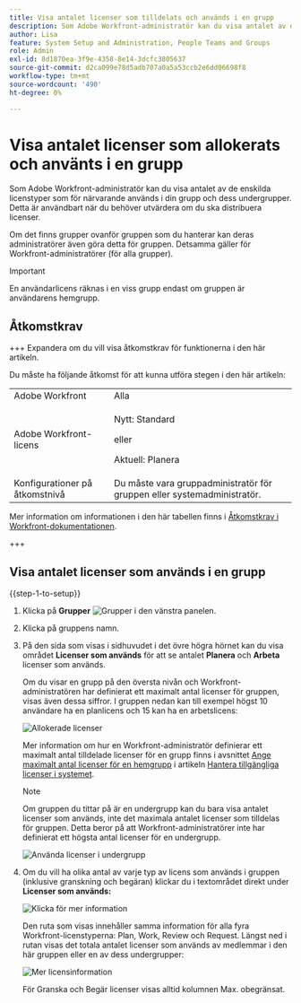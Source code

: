 ```yaml
---
title: Visa antalet licenser som tilldelats och används i en grupp
description: Som Adobe Workfront-administratör kan du visa antalet av de enskilda licenstyper som för närvarande används i din grupp och dess undergrupper. Detta är användbart när du behöver utvärdera om du ska distribuera licenser.
author: Lisa
feature: System Setup and Administration, People Teams and Groups
role: Admin
exl-id: 8d1870ea-3f9e-4358-8e14-3dcfc3805637
source-git-commit: d2ca099e78d5adb707a0a5a53ccb2e6dd06698f8
workflow-type: tm+mt
source-wordcount: '490'
ht-degree: 0%

---
```


# Visa antalet licenser som allokerats och använts i en grupp

Som Adobe Workfront-administratör kan du visa antalet av de enskilda licenstyper som för närvarande används i din grupp och dess undergrupper. Detta är användbart när du behöver utvärdera om du ska distribuera licenser.

Om det finns grupper ovanför gruppen som du hanterar kan deras administratörer även göra detta för gruppen. Detsamma gäller för Workfront-administratörer (för alla grupper).

>[!IMPORTANT]
>
>En användarlicens räknas i en viss grupp endast om gruppen är användarens hemgrupp.

## Åtkomstkrav

+++ Expandera om du vill visa åtkomstkrav för funktionerna i den här artikeln.

Du måste ha följande åtkomst för att kunna utföra stegen i den här artikeln:

<table style="table-layout:auto"> 
 <col> 
 <col> 
 <tbody> 
  <tr> 
   <td role="rowheader">Adobe Workfront</td> 
   <td>Alla</td> 
  </tr> 
  <tr> 
  <tr> 
   <td role="rowheader">Adobe Workfront-licens</td> 
   <td><p>Nytt: Standard</p>
       <p>eller</p>
       <p>Aktuell: Planera</p></td>
  </tr> 
  </tr> 
  <tr> 
   <td role="rowheader">Konfigurationer på åtkomstnivå</td> 
   <td>Du måste vara gruppadministratör för gruppen eller systemadministratör.</td>
  </tr> 
 </tbody> 
</table>

Mer information om informationen i den här tabellen finns i [Åtkomstkrav i Workfront-dokumentationen](/help/quicksilver/administration-and-setup/add-users/access-levels-and-object-permissions/access-level-requirements-in-documentation.md).

+++

## Visa antalet licenser som används i en grupp

{{step-1-to-setup}}

1. Klicka på **Grupper** ![Grupper](assets/groups-icon.png) i den vänstra panelen.

1. Klicka på gruppens namn.
1. På den sida som visas i sidhuvudet i det övre högra hörnet kan du visa området **Licenser som används** för att se antalet **Planera** och **Arbeta** licenser som används.

   Om du visar en grupp på den översta nivån och Workfront-administratören har definierat ett maximalt antal licenser för gruppen, visas även dessa siffror. I gruppen nedan kan till exempel högst 10 användare ha en planlicens och 15 kan ha en arbetslicens:

   ![Allokerade licenser](assets/licenses-used-allocated.png)

   Mer information om hur en Workfront-administratör definierar ett maximalt antal tilldelade licenser för en grupp finns i avsnittet [Ange maximalt antal licenser för en hemgrupp](../../../administration-and-setup/get-started-wf-administration/manage-available-licenses-in-your-system.md#set) i artikeln [Hantera tillgängliga licenser i systemet](../../../administration-and-setup/get-started-wf-administration/manage-available-licenses-in-your-system.md).

   >[!NOTE]
   >
   >Om gruppen du tittar på är en undergrupp kan du bara visa antalet licenser som används, inte det maximala antalet licenser som tilldelas för gruppen. Detta beror på att Workfront-administratörer inte har definierat ett högsta antal licenser för en undergrupp.
   >
   >![Använda licenser i undergrupp](assets/subgroup-used-licenses-only.png)
   >

1. Om du vill ha olika antal av varje typ av licens som används i gruppen (inklusive granskning och begäran) klickar du i textområdet direkt under **Licenser som används:**

   ![Klicka för mer information](assets/click-text-to-see-more.png)

   Den ruta som visas innehåller samma information för alla fyra Workfront-licenstyperna: Plan, Work, Review och Request. Längst ned i rutan visas det totala antalet licenser som används av medlemmar i den här gruppen eller en av dess undergrupper:

   ![Mer licensinformation](assets/more-license-info.png)

   För Granska och Begär licenser visas alltid kolumnen Max. obegränsat.

